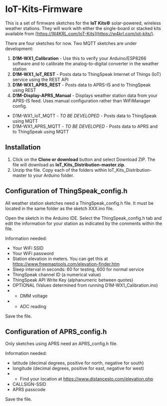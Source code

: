 # IoT-Kits-Firmware
This is a set of firmware sketches for the **IoT Kits©** solar-powered, wireless weather stations. They will work with either the single-board or stacked kits available from [https://W4KRL.com/IoT-Kits](https://w4krl.com/iot-kits/).

There are four sketches for now. Two MQTT sketches are under development:
1. **D1M-WX1_Calibration** - Use this to verify your Arduino/ESP8266 software and to calibrate the analog-to-digital converter in the weather station
2. **D1M-WX1_IoT_REST** - Posts data to ThingSpeak Internet of Things (IoT) service using the REST API
3. **D1M-WX1_APRS_REST** - Posts data to APRS-IS and to ThingSpeak using REST
4. **D1M-Display-APRS_Manual** - Displays weather station data from your APRS-IS feed. Uses manual configuration rather than WiFiManager config.
- D1M-WX1_IoT_MQTT - *TO BE DEVELOPED* - Posts data to ThingSpeak using MQTT
- D1M-WX1_APRS_MQTT - *TO BE DEVELOPED* - Posts data to APRS and to ThingSpeak using MQTT

## Installation
1. Click on the **Clone or download** button and select Download ZIP. The file will download as **IoT_Kits_Distribution-master.zip**. 
2. Unzip the file. Copy each of the folders within IoT_Kits_Distribution-master to your Arduino folder.
## Configuration of ThingSpeak_config.h
All weather station sketches need a ThingSpeak_config.h file. It must be located in the same folder as the sketch XXX.ino file.

Open the sketch in the Arduino IDE. Select the ThingSpeak_config.h tab and edit the information for your station as indicated by the comments within the file. 

Information needed:
- Your WiFi SSID
- Your WiFi password
- Station elevation in meters. You can get this at https://www.freemaptools.com/elevation-finder.htm
- Sleep interval in seconds: 60 for testing, 600 for normal service
- ThingSpeak channel ID (a numerical value)
- ThingSpeak API Write Key (alphanumeric between quotes)
- OPTIONAL (Values determined from running D1M-WX1_Calibration.ino)
- - DMM voltage
- - ADC reading

Save the file.
## Configuration of APRS_config.h
Only sketches using APRS need an APRS_config.h file.

Information needed:
- latitude (decimal degrees, positive for north, negative for south)
- longitude (decimal degrees, positive for east, negative for west)
- * Find your location at https://www.distancesto.com/elevation.php
- CALLSIGN-SSID
- APRS passcode

Save the file.
